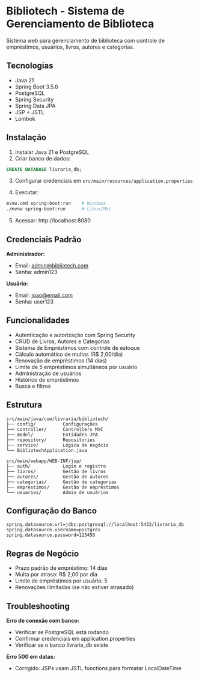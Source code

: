 # Bibliotech - Sistema de Gerenciamento de Biblioteca

Sistema web para gerenciamento de biblioteca com controle de empréstimos, usuários, livros, autores e categorias.

## Tecnologias

- Java 21
- Spring Boot 3.5.6
- PostgreSQL
- Spring Security
- Spring Data JPA
- JSP + JSTL
- Lombok

## Instalação

1. Instalar Java 21 e PostgreSQL
2. Criar banco de dados:
```sql
CREATE DATABASE livraria_db;
```

3. Configurar credenciais em `src/main/resources/application.properties`

4. Executar:
```bash
mvnw.cmd spring-boot:run    # Windows
./mvnw spring-boot:run      # Linux/Mac
```

5. Acessar: http://localhost:8080

## Credenciais Padrão

**Administrador:**
- Email: admin@bibliotech.com
- Senha: admin123

**Usuário:**
- Email: joao@email.com
- Senha: user123

## Funcionalidades

- Autenticação e autorização com Spring Security
- CRUD de Livros, Autores e Categorias
- Sistema de Empréstimos com controle de estoque
- Cálculo automático de multas (R$ 2,00/dia)
- Renovação de empréstimos (14 dias)
- Limite de 5 empréstimos simultâneos por usuário
- Administração de usuários
- Histórico de empréstimos
- Busca e filtros

## Estrutura

```
src/main/java/com/livraria/bibliotech/
├── config/          Configurações
├── controller/      Controllers MVC
├── model/           Entidades JPA
├── repository/      Repositories
├── service/         Lógica de negócio
└── BibliotechApplication.java

src/main/webapp/WEB-INF/jsp/
├── auth/            Login e registro
├── livros/          Gestão de livros
├── autores/         Gestão de autores
├── categorias/      Gestão de categorias
├── emprestimos/     Gestão de empréstimos
└── usuarios/        Admin de usuários
```

## Configuração do Banco

```properties
spring.datasource.url=jdbc:postgresql://localhost:5432/livraria_db
spring.datasource.username=postgres
spring.datasource.password=123456
```

## Regras de Negócio

- Prazo padrão de empréstimo: 14 dias
- Multa por atraso: R$ 2,00 por dia
- Limite de empréstimos por usuário: 5
- Renovações ilimitadas (se não estiver atrasado)

## Troubleshooting

**Erro de conexão com banco:**
- Verificar se PostgreSQL está rodando
- Confirmar credenciais em application.properties
- Verificar se o banco livraria_db existe

**Erro 500 em datas:**
- Corrigido: JSPs usam JSTL functions para formatar LocalDateTime
